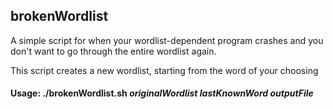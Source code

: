 ## brokenWordlist

A simple script for when your wordlist-dependent program crashes and you don't want to go through the entire wordlist again.

This script creates a new wordlist, starting from the word of your choosing 


#### Usage: ./brokenWordlist.sh <i>originalWordlist</i> <i>lastKnownWord</i> <i>outputFile</i>
